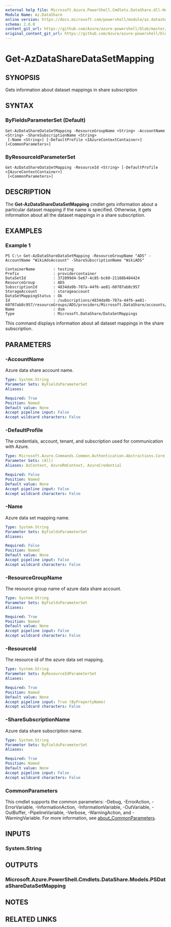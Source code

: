 ```yaml
---
external help file: Microsoft.Azure.PowerShell.Cmdlets.DataShare.dll-Help.xml
Module Name: Az.DataShare
online version: https://docs.microsoft.com/powershell/module/az.datashare/get-azdatasharedatasetmapping
schema: 2.0.0
content_git_url: https://github.com/Azure/azure-powershell/blob/master/src/DataShare/DataShare/help/Get-AzDataShareDataSetMapping.md
original_content_git_url: https://github.com/Azure/azure-powershell/blob/master/src/DataShare/DataShare/help/Get-AzDataShareDataSetMapping.md
---
```


# Get-AzDataShareDataSetMapping

## SYNOPSIS
Gets information about dataset mappings in share subscription

## SYNTAX

### ByFieldsParameterSet (Default)
```
Get-AzDataShareDataSetMapping -ResourceGroupName <String> -AccountName <String> -ShareSubscriptionName <String>
 [-Name <String>] [-DefaultProfile <IAzureContextContainer>] [<CommonParameters>]
```

### ByResourceIdParameterSet
```
Get-AzDataShareDataSetMapping -ResourceId <String> [-DefaultProfile <IAzureContextContainer>]
 [<CommonParameters>]
```

## DESCRIPTION
The **Get-AzDataShareDataSetMapping** cmdlet gets information about a particular dataset mapping if the name is specified. Otherwise, it gets information about all the dataset mappings in a share subscription. 

## EXAMPLES

### Example 1
```
PS C:\> Get-AzDataShareDataSetMapping -ResourceGroupName "ADS" -AccountName "WikiAdsAccount" -ShareSubscriptionName "WikiADS"

ContainerName        : testing
Prefix               : providercontainer
DataSetId            : 372899d4-5e67-4c85-bc60-21168b484424
ResourceGroup        : ADS
SubscriptionId       : 4834da9b-787a-44f6-ae81-60707ab8c957
StorageAccount       : storageaccount
DataSetMappingStatus : Ok
Id                   : /subscriptions/4834da9b-787a-44f6-ae81-60707ab8c957/resourceGroups/ADS/providers/Microsoft.DataShare/accounts/WikiAdsAccount/shareSubscriptions/WikiADS/dataSetMappings/dsm
Name                 : dsm
Type                 : Microsoft.DataShare/DataSetMappings
```

 This command displays information about all dataset mappings in the share subscription.

## PARAMETERS

### -AccountName
Azure data share account name.

```yaml
Type: System.String
Parameter Sets: ByFieldsParameterSet
Aliases:

Required: True
Position: Named
Default value: None
Accept pipeline input: False
Accept wildcard characters: False
```

### -DefaultProfile
The credentials, account, tenant, and subscription used for communication with Azure.

```yaml
Type: Microsoft.Azure.Commands.Common.Authentication.Abstractions.Core.IAzureContextContainer
Parameter Sets: (All)
Aliases: AzContext, AzureRmContext, AzureCredential

Required: False
Position: Named
Default value: None
Accept pipeline input: False
Accept wildcard characters: False
```

### -Name
Azure data set mapping name.

```yaml
Type: System.String
Parameter Sets: ByFieldsParameterSet
Aliases:

Required: False
Position: Named
Default value: None
Accept pipeline input: False
Accept wildcard characters: False
```

### -ResourceGroupName
The resource group name of azure data share account.

```yaml
Type: System.String
Parameter Sets: ByFieldsParameterSet
Aliases:

Required: True
Position: Named
Default value: None
Accept pipeline input: False
Accept wildcard characters: False
```

### -ResourceId
The resource id of the azure data set mapping.

```yaml
Type: System.String
Parameter Sets: ByResourceIdParameterSet
Aliases:

Required: True
Position: Named
Default value: None
Accept pipeline input: True (ByPropertyName)
Accept wildcard characters: False
```

### -ShareSubscriptionName
Azure data share subscription name.

```yaml
Type: System.String
Parameter Sets: ByFieldsParameterSet
Aliases:

Required: True
Position: Named
Default value: None
Accept pipeline input: False
Accept wildcard characters: False
```

### CommonParameters
This cmdlet supports the common parameters: -Debug, -ErrorAction, -ErrorVariable, -InformationAction, -InformationVariable, -OutVariable, -OutBuffer, -PipelineVariable, -Verbose, -WarningAction, and -WarningVariable. For more information, see [about_CommonParameters](http://go.microsoft.com/fwlink/?LinkID=113216).

## INPUTS

### System.String

## OUTPUTS

### Microsoft.Azure.PowerShell.Cmdlets.DataShare.Models.PSDataShareDataSetMapping

## NOTES

## RELATED LINKS
